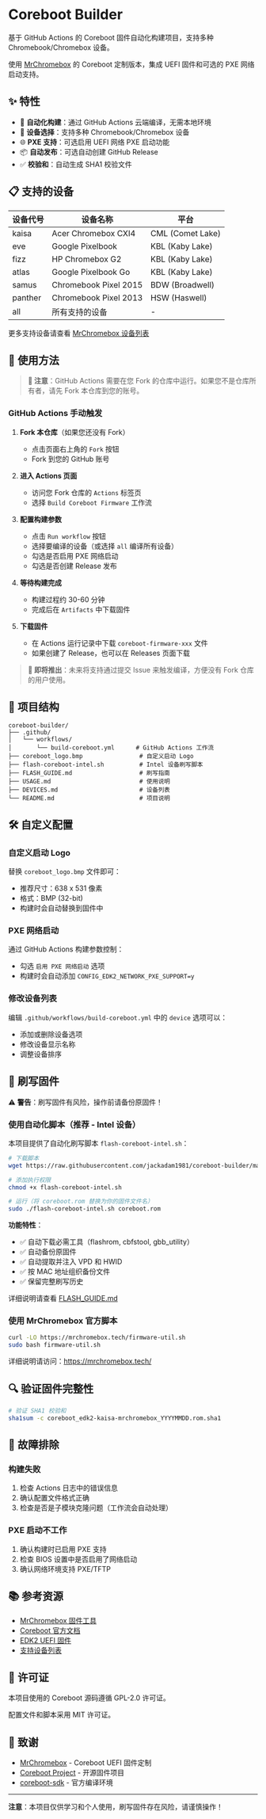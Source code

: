 # Coreboot Builder

基于 GitHub Actions 的 Coreboot 固件自动化构建项目，支持多种 Chromebook/Chromebox 设备。

使用 [MrChromebox](https://github.com/mrchromebox/coreboot) 的 Coreboot 定制版本，集成 UEFI 固件和可选的 PXE 网络启动支持。

## ✨ 特性

- 🚀 **自动化构建**：通过 GitHub Actions 云端编译，无需本地环境
- 🎯 **设备选择**：支持多种 Chromebook/Chromebox 设备
- 🌐 **PXE 支持**：可选启用 UEFI 网络 PXE 启动功能
- 📦 **自动发布**：可选自动创建 GitHub Release
- ✅ **校验和**：自动生成 SHA1 校验文件

## 📋 支持的设备

| 设备代号 | 设备名称 | 平台 |
|---------|---------|------|
| kaisa | Acer Chromebox CXI4 | CML (Comet Lake) |
| eve | Google Pixelbook | KBL (Kaby Lake) |
| fizz | HP Chromebox G2 | KBL (Kaby Lake) |
| atlas | Google Pixelbook Go | KBL (Kaby Lake) |
| samus | Chromebook Pixel 2015 | BDW (Broadwell) |
| panther | Chromebook Pixel 2013 | HSW (Haswell) |
| all | 所有支持的设备 | - |

更多支持设备请查看 [MrChromebox 设备列表](https://mrchromebox.tech/#devices)

## 🔧 使用方法

> **📌 注意**：GitHub Actions 需要在您 Fork 的仓库中运行。如果您不是仓库所有者，请先 Fork 本仓库到您的账号。

### GitHub Actions 手动触发

1. **Fork 本仓库**（如果您还没有 Fork）
   - 点击页面右上角的 `Fork` 按钮
   - Fork 到您的 GitHub 账号

2. **进入 Actions 页面**
   - 访问您 Fork 仓库的 `Actions` 标签页
   - 选择 `Build Coreboot Firmware` 工作流

3. **配置构建参数**
   - 点击 `Run workflow` 按钮
   - 选择要编译的设备（或选择 `all` 编译所有设备）
   - 勾选是否启用 PXE 网络启动
   - 勾选是否创建 Release 发布

4. **等待构建完成**
   - 构建过程约 30-60 分钟
   - 完成后在 `Artifacts` 中下载固件

5. **下载固件**
   - 在 Actions 运行记录中下载 `coreboot-firmware-xxx` 文件
   - 如果创建了 Release，也可以在 Releases 页面下载

> **🚀 即将推出**：未来将支持通过提交 Issue 来触发编译，方便没有 Fork 仓库的用户使用。

## 📁 项目结构

```
coreboot-builder/
├── .github/
│   └── workflows/
│       └── build-coreboot.yml      # GitHub Actions 工作流
├── coreboot_logo.bmp                # 自定义启动 Logo
├── flash-coreboot-intel.sh          # Intel 设备刷写脚本
├── FLASH_GUIDE.md                   # 刷写指南
├── USAGE.md                         # 使用说明
├── DEVICES.md                       # 设备列表
└── README.md                        # 项目说明
```

## 🛠️ 自定义配置

### 自定义启动 Logo

替换 `coreboot_logo.bmp` 文件即可：
- 推荐尺寸：638 x 531 像素
- 格式：BMP (32-bit)
- 构建时会自动替换到固件中

### PXE 网络启动

通过 GitHub Actions 构建参数控制：
- 勾选 `启用 PXE 网络启动` 选项
- 构建时会自动添加 `CONFIG_EDK2_NETWORK_PXE_SUPPORT=y`

### 修改设备列表

编辑 `.github/workflows/build-coreboot.yml` 中的 `device` 选项可以：
- 添加或删除设备选项
- 修改设备显示名称
- 调整设备排序

## 📝 刷写固件

⚠️ **警告**：刷写固件有风险，操作前请备份原固件！

### 使用自动化脚本（推荐 - Intel 设备）

本项目提供了自动化刷写脚本 `flash-coreboot-intel.sh`：

```bash
# 下载脚本
wget https://raw.githubusercontent.com/jackadam1981/coreboot-builder/main/flash-coreboot-intel.sh

# 添加执行权限
chmod +x flash-coreboot-intel.sh

# 运行（将 coreboot.rom 替换为你的固件文件名）
sudo ./flash-coreboot-intel.sh coreboot.rom
```

**功能特性**：
- ✅ 自动下载必需工具（flashrom, cbfstool, gbb_utility）
- ✅ 自动备份原固件
- ✅ 自动提取并注入 VPD 和 HWID
- ✅ 按 MAC 地址组织备份文件
- ✅ 保留完整刷写历史

详细说明请查看 [FLASH_GUIDE.md](FLASH_GUIDE.md)

### 使用 MrChromebox 官方脚本

```bash
curl -LO https://mrchromebox.tech/firmware-util.sh
sudo bash firmware-util.sh
```

详细说明请访问：https://mrchromebox.tech/

## 🔍 验证固件完整性

```bash
# 验证 SHA1 校验和
sha1sum -c coreboot_edk2-kaisa-mrchromebox_YYYYMMDD.rom.sha1
```

## 🐛 故障排除

### 构建失败

1. 检查 Actions 日志中的错误信息
2. 确认配置文件格式正确
3. 检查是否是子模块克隆问题（工作流会自动处理）

### PXE 启动不工作

1. 确认构建时已启用 PXE 支持
2. 检查 BIOS 设置中是否启用了网络启动
3. 确认网络环境支持 PXE/TFTP

## 📚 参考资源

- [MrChromebox 固件工具](https://mrchromebox.tech/)
- [Coreboot 官方文档](https://doc.coreboot.org/)
- [EDK2 UEFI 固件](https://github.com/tianocore/edk2)
- [支持设备列表](https://mrchromebox.tech/#devices)

## 📄 许可证

本项目使用的 Coreboot 源码遵循 GPL-2.0 许可证。

配置文件和脚本采用 MIT 许可证。

## 🙏 致谢

- [MrChromebox](https://github.com/mrchromebox) - Coreboot UEFI 固件定制
- [Coreboot Project](https://www.coreboot.org/) - 开源固件项目
- [coreboot-sdk](https://hub.docker.com/r/coreboot/coreboot-sdk) - 官方编译环境

---

**注意**：本项目仅供学习和个人使用，刷写固件存在风险，请谨慎操作！

